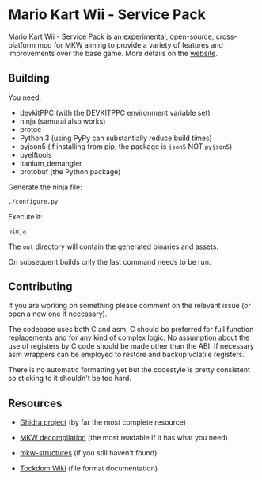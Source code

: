 # Mario Kart Wii - Service Pack

Mario Kart Wii - Service Pack is an experimental, open-source, cross-platform mod for MKW aiming to provide a variety of features and improvements over the base game. More details on the [website](https://www.mkw-sp.com).

## Building

You need:

- devkitPPC (with the DEVKITPPC environment variable set)
- ninja (samurai also works)
- protoc
- Python 3 (using PyPy can substantially reduce build times)
- pyjson5 (if installing from pip, the package is `json5` NOT `pyjson5`)
- pyelftools
- itanium\_demangler
- protobuf (the Python package)

Generate the ninja file:

```bash
./configure.py
```

Execute it:

```bash
ninja
```

The `out` directory will contain the generated binaries and assets.

On subsequent builds only the last command needs to be run.

## Contributing

If you are working on something please comment on the relevant issue (or open a new one if necessary).

The codebase uses both C and asm, C should be preferred for full function replacements and for any kind of complex logic. No assumption about the use of registers by C code should be made other than the ABI. If necessary asm wrappers can be employed to restore and backup volatile registers.

There is no automatic formatting yet but the codestyle is pretty consistent so sticking to it shouldn't be too hard.

## Resources

- [Ghidra project](https://drive.google.com/drive/folders/1I1VRfeut3NtPeddePutfAaZhduVdKhhc?usp=sharing) (by far the most complete resource)

- [MKW decompilation](https://github.com/riidefi/mkw) (the most readable if it has what you need)

- [mkw-structures](https://github.com/SeekyCt/mkw-structures) (if you still haven't found)

- [Tockdom Wiki](http://wiki.tockdom.com/wiki/Main_Page) (file format documentation)
